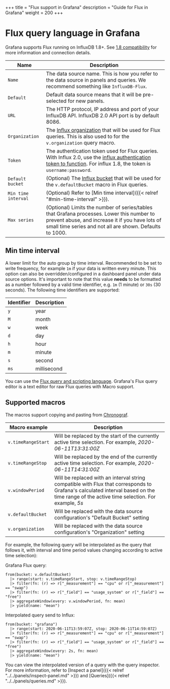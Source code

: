 +++
title = "Flux support in Grafana"
description = "Guide for Flux in Grafana"
weight = 200
+++

# Flux query language in Grafana

Grafana supports Flux running on InfluxDB 1.8+. See [1.8 compatibility](https://github.com/influxdata/influxdb-client-go/#influxdb-18-api-compatibility) for more information and connection details.

| Name                | Description                                                                                                                                                                                                                              |
| ------------------- | ---------------------------------------------------------------------------------------------------------------------------------------------------------------------------------------------------------------------------------------- |
| `Name`              | The data source name. This is how you refer to the data source in panels and queries. We recommend something like `InfluxDB-Flux`.                                                                                                       |
| `Default`           | Default data source means that it will be pre-selected for new panels.                                                                                                                                                                   |
| `URL`               | The HTTP protocol, IP address and port of your InfluxDB API. InfluxDB 2.0 API port is by default 8086.                                                                                                                                   |
| `Organization`      | The [Influx organization](https://v2.docs.influxdata.com/v2.0/organizations/) that will be used for Flux queries. This is also used to for the `v.organization` query macro.                                                             |
| `Token`             | The authentication token used for Flux queries. With Influx 2.0, use the [influx authentication token to function](https://v2.docs.influxdata.com/v2.0/security/tokens/create-token/). For influx 1.8, the token is `username:password`. |
| `Default bucket`    | (Optional) The [Influx bucket](https://v2.docs.influxdata.com/v2.0/organizations/buckets/) that will be used for the `v.defaultBucket` macro in Flux queries.                                                                            |
| `Min time interval` | (Optional) Refer to [Min time interval]({{< relref "#min-time-interval" >}}).                                                                                                                                                            |
| `Max series`        | (Optional) Limits the number of series/tables that Grafana processes. Lower this number to prevent abuse, and increase it if you have lots of small time series and not all are shown. Defaults to 1000.                                 |

## Min time interval

A lower limit for the auto group by time interval. Recommended to be set to write frequency, for example `1m` if your data is written every minute.
This option can also be overridden/configured in a dashboard panel under data source options. It's important to note that this value **needs** to be formatted as a
number followed by a valid time identifier, e.g. `1m` (1 minute) or `30s` (30 seconds). The following time identifiers are supported:

| Identifier | Description |
| ---------- | ----------- |
| `y`        | year        |
| `M`        | month       |
| `w`        | week        |
| `d`        | day         |
| `h`        | hour        |
| `m`        | minute      |
| `s`        | second      |
| `ms`       | millisecond |

You can use the [Flux query and scripting language](https://www.influxdata.com/products/flux/). Grafana's Flux query editor is a text editor for raw Flux queries with Macro support.

## Supported macros

The macros support copying and pasting from [Chronograf](https://www.influxdata.com/time-series-platform/chronograf/).

| Macro example      | Description                                                                                                                                                                             |
| ------------------ | --------------------------------------------------------------------------------------------------------------------------------------------------------------------------------------- |
| `v.timeRangeStart` | Will be replaced by the start of the currently active time selection. For example, _2020-06-11T13:31:00Z_                                                                               |
| `v.timeRangeStop`  | Will be replaced by the end of the currently active time selection. For example, _2020-06-11T14:31:00Z_                                                                                 |
| `v.windowPeriod`   | Will be replaced with an interval string compatible with Flux that corresponds to Grafana's calculated interval based on the time range of the active time selection. For example, _5s_ |
| `v.defaultBucket`  | Will be replaced with the data source configuration's "Default Bucket" setting                                                                                                          |
| `v.organization`   | Will be replaced with the data source configuration's "Organization" setting                                                                                                            |

For example, the following query will be interpolated as the query that follows it, with interval and time period values changing according to active time selection\):

Grafana Flux query:

```flux
from(bucket: v.defaultBucket)
  |> range(start: v.timeRangeStart, stop: v.timeRangeStop)
  |> filter(fn: (r) => r["_measurement"] == "cpu" or r["_measurement"] == "swap")
  |> filter(fn: (r) => r["_field"] == "usage_system" or r["_field"] == "free")
  |> aggregateWindow(every: v.windowPeriod, fn: mean)
  |> yield(name: "mean")
```

Interpolated query send to Influx:

```flux
from(bucket: "grafana")
  |> range(start: 2020-06-11T13:59:07Z, stop: 2020-06-11T14:59:07Z)
  |> filter(fn: (r) => r["_measurement"] == "cpu" or r["_measurement"] == "swap")
  |> filter(fn: (r) => r["_field"] == "usage_system" or r["_field"] == "free")
  |> aggregateWindow(every: 2s, fn: mean)
  |> yield(name: "mean")
```

You can view the interpolated version of a query with the query inspector. For more information, refer to [Inspect a panel]({{< relref "../../panels/inspect-panel.md" >}}) and [Queries]({{< relref "../../panels/queries.md" >}}).
